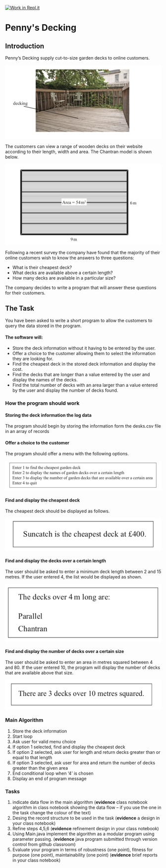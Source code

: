 [![Work in Repl.it](https://classroom.github.com/assets/work-in-replit-14baed9a392b3a25080506f3b7b6d57f295ec2978f6f33ec97e36a161684cbe9.svg)](https://classroom.github.com/online_ide?assignment_repo_id=4036003&assignment_repo_type=AssignmentRepo)
# Penny's Decking 

 

## Introduction  

Penny’s Decking supply cut-to-size garden decks to online customers.  
 
![Decking in action](Decking1.png)

The customers can view a range of wooden decks on their website according to their length, width and area. The Chantran model is shown below.  

![How to measure decking](Decking2.png)

Following a recent survey the company have found that the majority of their online customers wish to know the answers to three questions:  

* What is their cheapest deck?  
* What decks are available above a certain length?  
* How many decks are available in a particular size?  

The company decides to write a program that will answer these questions for their customers.  

## The Task 

You have been asked to write a short program to allow the customers to query the data stored in the program.  

#### The software will:  


* Store the deck information without it having to be entered by the user.  
* Offer a choice to the customer allowing them to select the information they are looking for.  
* Find the cheapest deck in the stored deck information and display the cost.  
* Find the decks that are longer than a value entered by the user and display the names of the decks.  
* Find the total number of decks with an area larger than a value entered by the user and display the number of decks found.  

### How the program should work 

 
#### Storing the deck information the log data 
 
The program should begin by storing the information form the desks.csv file in an array of records 

#### Offer a choice to the customer  

The program should offer a menu with the following options.  

![Decking interface](Decking3.png)

#### Find and display the cheapest deck  

The cheapest deck should be displayed as follows.  

![Decking cheapest](Decking4.png)
 
#### Find and display the decks over a certain length  

The user should be asked to enter a minimum deck length between 2 and 15 metres. If the user entered 4, the list would be displayed as shown.  

![Decking length](Decking5.png)

#### Find and display the number of decks over a certain size  

The user should be asked to enter an area in metres squared between 4 and 80. 
If the user entered 10, the program will display the number of decks that are available above that size.  

![Big Decking](Decking6.png)

### Main Algorithm  

1. Store the deck information  
2. Start loop  
3. Ask user for valid menu choice  
4. If option 1 selected, find and display the cheapest deck  
5. If option 2 selected, ask user for length and return decks greater than or equal to that length  
6. If option 3 selected, ask user for area and return the number of decks greater than the given area  
7. End conditional loop when ‘4’ is chosen  
8. Display an end of program message  

 
### Tasks 

1. indicate data flow in the main algorithm (**evidence** class notebook algorithm in class notebook showing the data flow – if you use the one in the task change the colour of the text) 
2. Desing the record structure to be used in the task (**evidence** a design in your class notebook) 
3. Refine steps 4,5,6 (**evidence** refinement design in your class notebook) 
4. Using Main.java implement the algorithm as a modular program using parameter passing. (**evidence** java program submitted through version control from github classroom)
5. Evaluate your program in terms of robustness (one point), fitness for purpose (one point), maintainability (one point) (**evidence** brief reports in your class notebook) 
